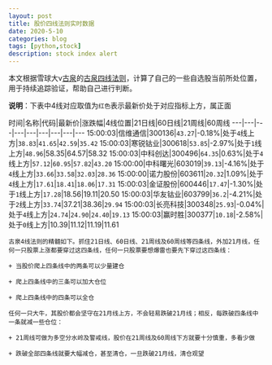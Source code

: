 ```yaml
---
layout: post
title: 股价四线法则实时数据
date: 2020-5-10
categories: blog
tags: [python,stock]
description: stock index alert
---
```



本文根据雪球大v[古泉](https://xueqiu.com/u/7148646888)的[古泉四线法则](https://xueqiu.com/7148646888/130498192)，计算了自己的一些自选股当前所处位置，用于持续追踪验证，帮助自己进行判断。

**说明**：下表中4线对应取值为`红色`表示最新价处于对应指标上方，属正面

时间|名称|代码|最新价|涨跌幅|4线位置|21日线|60日线|21周线|60周线
---|---|---|---|---|---|---|---|---
15:00:03|信维通信|300136|`43.27`|-0.18%|处于`4`线上方|`38.83`|`41.65`|`42.59`|`35.42`
15:00:03|寒锐钴业|300618|`53.85`|-2.97%|处于`1`线上方|`48.96`|58.35|64.57|58.32
15:00:03|中科创达|300496|`64.35`|0.63%|处于`4`线上方|`57.12`|`60.95`|`57.82`|`43.20`
15:00:00|中科曙光|603019|`39.13`|-4.16%|处于`4`线上方|`33.66`|`33.58`|`32.03`|`28.36`
15:00:00|诺力股份|603611|`20.32`|1.09%|处于`4`线上方|`17.61`|`18.41`|`18.06`|`17.31`
15:00:03|金证股份|600446|`17.47`|-1.30%|处于`1`线上方|`17.28`|18.56|19.11|20.50
15:00:03|华友钴业|603799|`36.2`|-4.21%|处于`2`线上方|`33.74`|37.21|38.36|`29.94`
15:00:03|长亮科技|300348|`25.93`|-0.04%|处于`4`线上方|`24.74`|`24.90`|`24.40`|`19.13`
15:00:03|赢时胜|300377|`10.18`|-2.58%|处于`0`线上方|10.39|11.12|11.19|11.61

```
古泉4线法则的精髓如下。抓住21日线、60日线、21周线及60周线等四条线，外加21月线，任何一只股票上涨都要穿过这四条线，任何一只股票要想爆雷也要先下穿过这四条线：

+ 当股价爬上四条线中的两条可以少量建仓

+ 爬上四条线中的三条可以加大仓位

+ 爬上四条线中的四条可以全仓

任何一只大牛，其股价都会坚守在21月线上方，不会轻易跌破21月线；相反，每跌破四条线中一条就减一些仓位：

+ 21周线可做为多空分水岭及警戒线，股价在21周线及60周线下方就要十分慎重，多看少做

+ 跌破全部四条线就要大幅减仓，甚至清仓，一旦跌破21月线，清仓观望
```